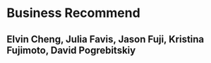 # Business Recommend
## Elvin Cheng, Julia Favis, Jason Fuji, Kristina Fujimoto, David Pogrebitskiy
